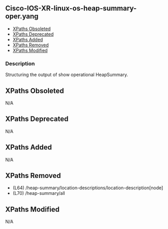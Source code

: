 ## Cisco-IOS-XR-linux-os-heap-summary-oper.yang

- [XPaths Obsoleted](#xpaths-obsoleted)
- [XPaths Deprecated](#xpaths-deprecated)
- [XPaths Added](#xpaths-added)
- [XPaths Removed](#xpaths-removed)
- [XPaths Modified](#xpaths-modified)

### Description

Structuring the output of show operational HeapSummary.

## XPaths Obsoleted

N/A

## XPaths Deprecated

N/A

## XPaths Added

N/A

## XPaths Removed

- (L64)	/heap-summary/location-descriptions/location-description[node]
- (L70)	/heap-summary/all

## XPaths Modified

N/A

